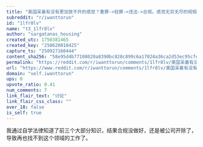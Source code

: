 ```yaml
---
title: "美国呆着有没有更加放不开的感觉？重罪->轻罪->违法->合规。感觉无穷无尽的规矩学不完，没做到位这辈子生涯就毁了"
subreddit: "r/iwanttorun"
id: "1lfr8lv"
name: "t3_1lfr8lv"
author: "sargatanas_housing"
created_utc: 1750381465
created_key: "250620010425"
capture_ts: "250927160444"
content_sha256: "58e95d4b77108020a8390bc828c899c6a17024a36ca2d53ec95cfe5d09afa4c9"
permalink: "https://reddit.com/r/iwanttorun/comments/1lfr8lv/美国呆着有没有更加放不开的感觉重罪轻罪违法合规感觉无穷无尽的规矩学不完没做到位这辈子生涯就毁了/"
url: "https://www.reddit.com/r/iwanttorun/comments/1lfr8lv/美国呆着有没有更加放不开的感觉重罪轻罪违法合规感觉无穷无尽的规矩学不完没做到位这辈子生涯就毁了/"
domain: "self.iwanttorun"
ups: 0
upvote_ratio: 0.41
num_comments: 7
link_flair_text: "讨论"
link_flair_css_class: ""
over_18: false
is_self: true
---
```


我通过自学法律知道了前三个大部分知识，结果合规没做好，还是被公司开除了，导致再也找不到这个领域的工作了。
